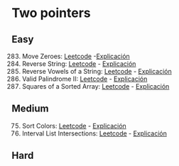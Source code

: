 # Two pointers

## Easy
283. Move Zeroes: [Leetcode](https://leetcode.com/problems/move-zeroes/) -[Explicación](https://youtu.be/aayNRwUN3Do)
344. Reverse String: [Leetcode](https://leetcode.com/problems/reverse-string/) - [Explicación](https://youtu.be/_d0T_2Lk2qA)
345. Reverse Vowels of a String: [Leetcode](https://leetcode.com/problems/reverse-vowels-of-a-string/description/) - [Explicación](https://youtu.be/Vc4nQa0e2n4)
680. Valid Palindrome II: [Leetcode](https://leetcode.com/problems/valid-palindrome-ii/) - [Explicación](https://youtu.be/JrxRYBwG6EI)
977. Squares of a Sorted Array: [Leetcode](https://leetcode.com/problems/squares-of-a-sorted-array/) - [Explicación](https://youtu.be/FPCZsG_AkUg)

## Medium
75. Sort Colors: [Leetcode](https://leetcode.com/problems/sort-colors/) - [Explicación](https://youtu.be/4xbWSRZHqac)
986. Interval List Intersections: [Leetcode](https://leetcode.com/problems/interval-list-intersections/submissions/913388751/) - [Explicación](https://youtu.be/Qh8ZjL1RpLI)

## Hard
